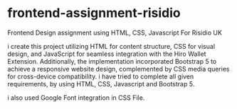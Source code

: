 # frontend-assignment-risidio
Frontend Design assignment using HTML, CSS, Javascript For Risidio UK

i create this project utilizing HTML for content structure, CSS for visual design, and JavaScript for seamless integration with the Hiro Wallet Extension. Additionally, the implementation incorporated Bootstrap 5 to achieve a responsive website design, complemented by CSS media queries for cross-device compatibility. i have tried to complete all given requirements, by using HTML, CSS, Javascript and Bootstrap 5. 

i also used Google Font integration in CSS File.